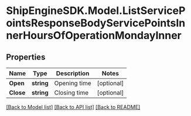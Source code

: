 # ShipEngineSDK.Model.ListServicePointsResponseBodyServicePointsInnerHoursOfOperationMondayInner

## Properties

Name | Type | Description | Notes
------------ | ------------- | ------------- | -------------
**Open** | **string** | Opening time | [optional] 
**Close** | **string** | Closing time | [optional] 

[[Back to Model list]](../README.md#documentation-for-models) [[Back to API list]](../README.md#documentation-for-api-endpoints) [[Back to README]](../README.md)

